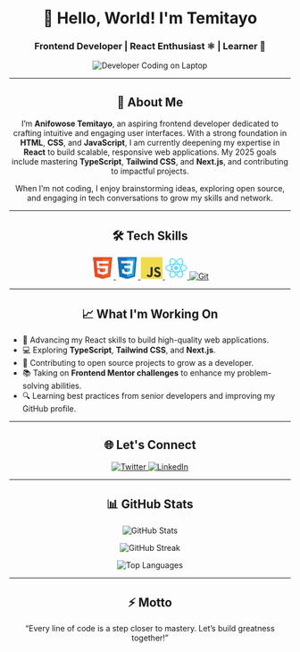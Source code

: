 <h1 align="center">👋 Hello, World! I'm Temitayo</h1>  
<h3 align="center">Frontend Developer | React Enthusiast ⚛️ |  Learner 🚀</h3>  

<p align="center">
  <img src="https://media.giphy.com/media/qgQUggAC3Pfv687qPC/giphy.gif" alt="Developer Coding on Laptop" width="400"/>
</p>

---

<h2 align="center">💼 About Me</h2>
<p align="center">
I’m <strong>Anifowose Temitayo</strong>, an aspiring frontend developer dedicated to crafting intuitive and engaging user interfaces. With a strong foundation in <strong>HTML</strong>, <strong>CSS</strong>, and <strong>JavaScript</strong>, I am currently deepening my expertise in <strong>React</strong> to build scalable, responsive web applications. My 2025 goals include mastering <strong>TypeScript</strong>, <strong>Tailwind CSS</strong>, and <strong>Next.js</strong>, and contributing to impactful projects.
</p>


<p align="center">When I’m not coding, I enjoy brainstorming ideas, exploring open source, and engaging in tech conversations to grow my skills and network.</p>

---

<h2 align="center">🛠️ Tech Skills</h2>
<p align="center">
  <a href="https://developer.mozilla.org/en-US/docs/Web/HTML" target="_blank"> 
    <img src="https://raw.githubusercontent.com/devicons/devicon/master/icons/html5/html5-original.svg" alt="HTML" width="40" height="40"/> 
  </a>  
  <a href="https://developer.mozilla.org/en-US/docs/Web/CSS" target="_blank"> 
    <img src="https://raw.githubusercontent.com/devicons/devicon/master/icons/css3/css3-original.svg" alt="CSS" width="40" height="40"/> 
  </a>  
  <a href="https://developer.mozilla.org/en-US/docs/Web/JavaScript" target="_blank"> 
    <img src="https://raw.githubusercontent.com/devicons/devicon/master/icons/javascript/javascript-original.svg" alt="JavaScript" width="40" height="40"/> 
  </a>  
  <a href="https://reactjs.org/" target="_blank"> 
    <img src="https://raw.githubusercontent.com/devicons/devicon/master/icons/react/react-original.svg" alt="React" width="40" height="40"/> 
  </a>  
  <a href="https://git-scm.com/" target="_blank"> 
    <img src="https://www.vectorlogo.zone/logos/git-scm/git-scm-icon.svg" alt="Git" width="40" height="40"/> 
  </a>
</p>

---

<h2 align="center">📈 What I'm Working On</h2>
<ul>
  <li>🚀 Advancing my React skills to build high-quality web applications.</li>
  <li>💻 Exploring <strong>TypeScript</strong>, <strong>Tailwind CSS</strong>, and <strong>Next.js</strong>.</li>
  <li>🎯 Contributing to open source projects to grow as a developer.</li>
  <li>📚 Taking on <strong>Frontend Mentor challenges</strong> to enhance my problem-solving abilities.</li>
  <li>🔍 Learning best practices from senior developers and improving my GitHub profile.</li>
</ul>

---

<h2 align="center">🌐 Let's Connect</h2>
<p align="center">  
  <a href="https://twitter.com/dev_temitayo" target="_blank"> 
    <img src="https://raw.githubusercontent.com/rahuldkjain/github-profile-readme-generator/master/src/images/icons/Social/twitter.svg" alt="Twitter" height="30" width="40"/> 
  </a>  
  <a href="https://linkedin.com/in/temitayo-anifowose" target="_blank"> 
    <img src="https://raw.githubusercontent.com/rahuldkjain/github-profile-readme-generator/master/src/images/icons/Social/linked-in-alt.svg" alt="LinkedIn" height="30" width="40"/> 
  </a>  
</p>  

---

<h2 align="center">📊 GitHub Stats</h2>
<p align="center">
  <img src="https://github-readme-stats.vercel.app/api?username=theonly1ty&show_icons=true&theme=radical" alt="GitHub Stats" />
</p>
<p align="center">
  <img src="https://github-readme-streak-stats.herokuapp.com/?user=theonly1ty&theme=radical" alt="GitHub Streak" />
</p>
<p align="center">
  <img src="https://github-readme-stats.vercel.app/api/top-langs?username=theonly1ty&show_icons=true&locale=en&layout=compact&theme=radical" alt="Top Languages" />
</p>

---

<h2 align="center">⚡ Motto</h2>
<p align="center">“Every line of code is a step closer to mastery. Let’s build greatness together!”</p>
